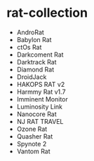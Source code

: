 # rat-collection
 - AndroRat
 - Babylon Rat
 - ctOs Rat
 - Darkcoment Rat
 - Darktrack Rat
 - Diamond Rat
 - DroidJack
 - HAKOPS RAT v2
 - Harmmy Rat v1.7
 - Imminent Monitor
 - Luminosity Link
 - Nanocore Rat
 - NJ RAT TRAVEL
 - Ozone Rat
 - Quasher Rat
 - Spynote 2
 - Vantom Rat
